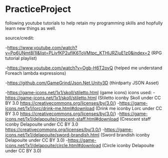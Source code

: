 # PracticeProject

following youtube tutorials to help retain my programming skills and hopfully learn new things as well.

source/credit:

-https://www.youtube.com/watch?v=Pp6UNmt8l1I&list=PLivfKP2ufIK6ToVMtpc_KTHlJRZjuE1z0&index=2 (RPG tutorial playlist)

-https://www.youtube.com/watch?v=Ogb-H6T2ovQ (helped me understand Foreach lambda expressions)

-https://github.com/GameGrind/Json.Net.Unity3D (thirdparty JSON Asset)

-https://game-icons.net/1x1/skoll/stiletto.html (game icons)
	 icons used:
		-https://game-icons.net/1x1/skoll/stiletto.html (Stiletto iconby Skoll under CC BY 3.0 https://creativecommons.org/licenses/by/3.0/)
		-https://game-icons.net/1x1/lorc/drink-me.html#download (Drink me iconby Lorc under CC BY 3.0 https://creativecommons.org/licenses/by/3.0/)
		-https://game-icons.net/1x1/delapouite/crescent-staff.html#download (Crescent staff iconby Delapouite under CC BY 3.0 https://creativecommons.org/licenses/by/3.0/)
		-https://game-icons.net/1x1/delapouite/sword-brandish.html (Sword brandish iconby Delapouite under CC BY 3.0)
		-https://game-icons.net/1x1/delapouite/circle.html#download (Circle iconby Delapouite under CC BY 3.0)

